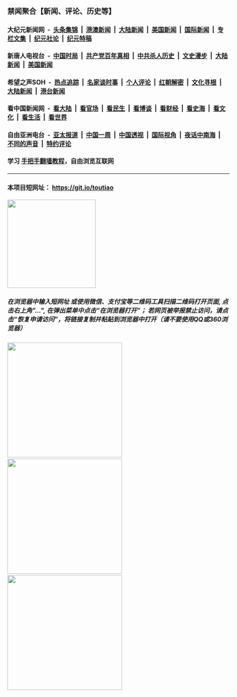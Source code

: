 ### 禁闻聚合【新闻、评论、历史等】

#### 大纪元新闻网 &nbsp;-&nbsp; [头条集锦](indexes/E头条集锦.md?t=02250102) &nbsp;|&nbsp; [港澳新闻](indexes/E港澳新闻.md?t=02250102)  &nbsp;|&nbsp; [大陆新闻](indexes/E大陆新闻.md?t=02250102) &nbsp;|&nbsp; [美国新闻](indexes/E美国新闻.md?t=02250102) &nbsp;|&nbsp; [国际新闻](indexes/E国际新闻.md?t=02250102) &nbsp;|&nbsp; [专栏文集](indexes/E专栏文集.md?t=02250102) &nbsp;|&nbsp; [纪元社论](indexes/E纪元社论.md?t=02250102) &nbsp;|&nbsp; [纪元特稿](indexes/E纪元特稿.md?t=02250102) 

#### 新唐人电视台 &nbsp;-&nbsp; [中国时局](indexes/N中国时局.md?t=02250102) &nbsp;|&nbsp; [共产党百年真相](indexes/N共产党百年真相.md?t=02250102) &nbsp;|&nbsp; [中共杀人历史](indexes/N中共杀人历史.md?t=02250102) &nbsp;|&nbsp; [文史漫步](indexes/N文史漫步.md?t=02250102) &nbsp;|&nbsp; [大陆新闻](indexes/N大陆新闻.md?t=02250102) &nbsp;|&nbsp; [美国新闻](indexes/N美国新闻.md?t=02250102)

#### 希望之声SOH &nbsp;-&nbsp; [热点追踪](indexes/H热点追踪.md?t=02250102) &nbsp;|&nbsp; [名家谈时事](indexes/H名家谈时事.md?t=02250102) &nbsp;|&nbsp; [个人评论](indexes/H个人评论.md?t=02250102)  &nbsp;|&nbsp; [红朝解密](indexes/H红朝解密.md?t=02250102) &nbsp;|&nbsp; [文化寻根](indexes/H文化寻根.md?t=02250102) &nbsp;|&nbsp; [大陆新闻](indexes/H大陆新闻.md?t=02250102) &nbsp;|&nbsp; [港台新闻](indexes/H港台新闻.md?t=02250102)

#### 看中国新闻网 &nbsp;-&nbsp; [看大陆](indexes/S看大陆.md?t=02250102) &nbsp;|&nbsp; [看官场](indexes/S看官场.md?t=02250102) &nbsp;|&nbsp; [看民生](indexes/S看民生.md?t=02250102)  &nbsp;|&nbsp; [看博谈](indexes/S看博谈.md?t=02250102) &nbsp;|&nbsp; [看财经](indexes/S看财经.md?t=02250102) &nbsp;|&nbsp; [看史海](indexes/S看史海.md?t=02250102) &nbsp;|&nbsp; [看文化](indexes/S看文化.md?t=02250102) &nbsp;|&nbsp; [看生活](indexes/S看生活.md?t=02250102) &nbsp;|&nbsp; [看世界](indexes/S看世界.md?t=02250102)

#### 自由亚洲电台 &nbsp;-&nbsp; [亚太报道](indexes/R亚太报道.md?t=02250102) &nbsp;|&nbsp; [中国一周](indexes/R中国一周.md?t=02250102) &nbsp;|&nbsp; [中国透视](indexes/R中国透视.md?t=02250102)  &nbsp;|&nbsp; [国际视角](indexes/R国际视角.md?t=02250102) &nbsp;|&nbsp; [夜话中南海](indexes/R夜话中南海.md?t=02250102) &nbsp;|&nbsp; [不同的声音](indexes/R不同的声音.md?t=02250102) &nbsp;|&nbsp; [特约评论](indexes/R特约评论.md?t=02250102)

#### 学习 [手把手翻墙教程](https://github.com/gfw-breaker/guides/wiki)，自由浏览互联网

----

#### 本项目短网址： https://git.io/toutiao
<img src="https://raw.githubusercontent.com/gfw-breaker/banned-news/master/scripts/img/qr.png" width="200px"/>  

##### 在浏览器中输入短网址 或使用微信、支付宝等二维码工具扫描二维码打开页面, 点击右上角"...", 在弹出菜单中点击“在浏览器打开”； 若网页被举报禁止访问，请点击“恢复申请访问”，将链接复制并粘贴到浏览器中打开（请不要使用QQ或360浏览器）

<img src="https://raw.githubusercontent.com/gfw-breaker/banned-news/master/scripts/img/1.png" width="260px"/> &nbsp; <img src="https://raw.githubusercontent.com/gfw-breaker/banned-news/master/scripts/img/2.png" width="260px"/> &nbsp; <img src="https://raw.githubusercontent.com/gfw-breaker/banned-news/master/scripts/img/3.png" width="260px"/>
